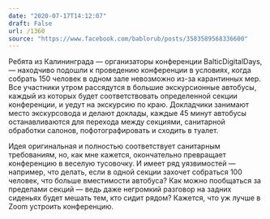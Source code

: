 ```yaml
---
date: "2020-07-17T14:12:07"
draft: False
url: /1360
source: "https://www.facebook.com/bablorub/posts/3583589568336600"
---
```


Ребята из Калининграда — организаторы конференции BalticDigitalDays, — находчиво подошли к проведению конференции в условиях, когда собрать 150 человек в одном зале невозможно из-за карантинных мер. Все участники утром рассядутся в большие экскурсионные автобусы, каждый из которых будет соответствовать определенной секции конференции, и уедут на экскурсию по краю. Докладчики занимают место экскурсовода и делают доклады, каждые 45 минут автобусы останавливаются для перехода между секциями, санитарной обработки салонов, пофотографировать и сходить в туалет.

Идея оригинальная и полностью соответствует санитарным требованиям, но, как мне кажется, окончательно превращает конференцию в веселую тусовочку. И имеет ряд уязвимостей — например, что делать, если в одной секции захочет собраться 100 человек, что больше вместимости автобуса? Как можно пообщаться за пределами секций — ведь даже негромкий разговор на задних сиденьях будет мешать тем, кто сидит рядом? Кажется, что уж лучше в Zoom устроить конференцию.
